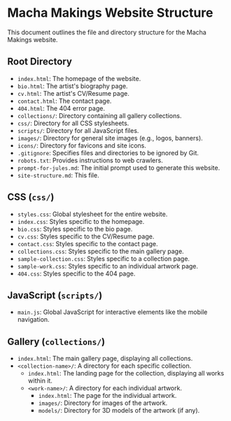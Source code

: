 # Macha Makings Website Structure

This document outlines the file and directory structure for the Macha Makings website.

## Root Directory

- `index.html`: The homepage of the website.
- `bio.html`: The artist's biography page.
- `cv.html`: The artist's CV/Resume page.
- `contact.html`: The contact page.
- `404.html`: The 404 error page.
- `collections/`: Directory containing all gallery collections.
- `css/`: Directory for all CSS stylesheets.
- `scripts/`: Directory for all JavaScript files.
- `images/`: Directory for general site images (e.g., logos, banners).
- `icons/`: Directory for favicons and site icons.
- `.gitignore`: Specifies files and directories to be ignored by Git.
- `robots.txt`: Provides instructions to web crawlers.
- `prompt-for-jules.md`: The initial prompt used to generate this website.
- `site-structure.md`: This file.

## CSS (`css/`)

- `styles.css`: Global stylesheet for the entire website.
- `index.css`: Styles specific to the homepage.
- `bio.css`: Styles specific to the bio page.
- `cv.css`: Styles specific to the CV/Resume page.
- `contact.css`: Styles specific to the contact page.
- `collections.css`: Styles specific to the main gallery page.
- `sample-collection.css`: Styles specific to a collection page.
- `sample-work.css`: Styles specific to an individual artwork page.
- `404.css`: Styles specific to the 404 page.

## JavaScript (`scripts/`)

- `main.js`: Global JavaScript for interactive elements like the mobile navigation.

## Gallery (`collections/`)

- `index.html`: The main gallery page, displaying all collections.
- `<collection-name>/`: A directory for each specific collection.
  - `index.html`: The landing page for the collection, displaying all works within it.
  - `<work-name>/`: A directory for each individual artwork.
    - `index.html`: The page for the individual artwork.
    - `images/`: Directory for images of the artwork.
    - `models/`: Directory for 3D models of the artwork (if any).
